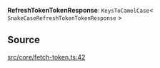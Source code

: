 **RefreshTokenTokenResponse**: `KeysToCamelCase`\< `SnakeCaseRefreshTokenTokenResponse` \>

## Source

[src/core/fetch-token.ts:42](https://github.com/logto-io/js/blob/d2c2dce/packages/js/src/core/fetch-token.ts#L42)
